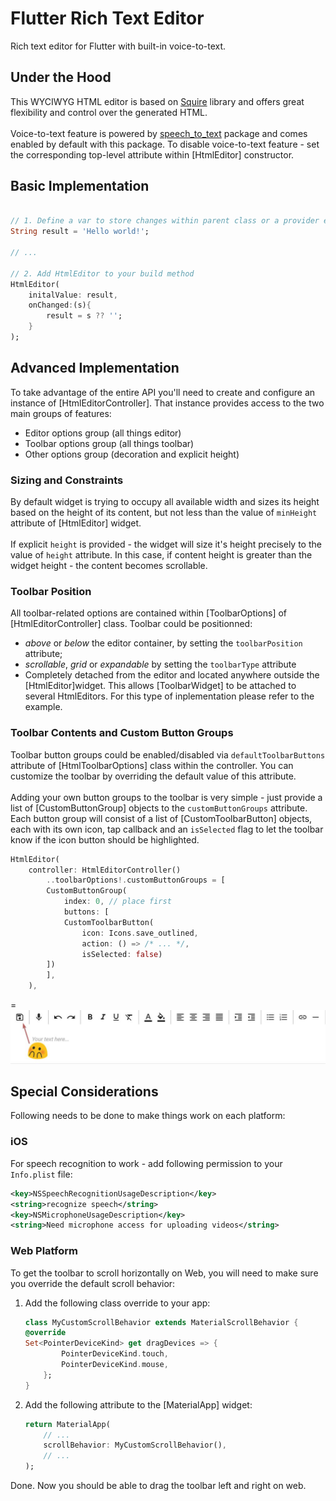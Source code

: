 <!-- 
This README describes the package. If you publish this package to pub.dev,
this README's contents appear on the landing page for your package.

For information about how to write a good package README, see the guide for
[writing package pages](https://dart.dev/guides/libraries/writing-package-pages). 

For general information about developing packages, see the Dart guide for
[creating packages](https://dart.dev/guides/libraries/create-library-packages)
and the Flutter guide for
[developing packages and plugins](https://flutter.dev/developing-packages). 
-->

# Flutter Rich Text Editor

Rich text editor for Flutter with built-in voice-to-text. 

## Under the Hood
This WYCIWYG HTML editor is based on [Squire](https://github.com/neilj/Squire) library and offers great flexibility and control over the generated HTML.
<br /><br />
Voice-to-text feature is powered by [speech_to_text](https://pub.dev/packages/speech_to_text) package and comes enabled by default with this package.
To disable voice-to-text feature - set the corresponding top-level attribute within [HtmlEditor] constructor.

## Basic Implementation

```Dart

// 1. Define a var to store changes within parent class or a provider etc...
String result = 'Hello world!';

// ...

// 2. Add HtmlEditor to your build method
HtmlEditor(
    initalValue: result,
    onChanged:(s){
        result = s ?? '';
    }
);
```

## Advanced Implementation

To take advantage of the entire API you'll need to create and configure an instance of [HtmlEditorController]. That instance provides access to the two main groups of features:

 * Editor options group (all things editor)
 * Toolbar options group (all things toolbar)
 * Other options group (decoration and explicit height)


### Sizing and Constraints

By default widget is trying to occupy all available width and sizes its height based on the height of its content, but not less than the value of `minHeight` attribute of [HtmlEditor] widget.
<br /><br />
If explicit `height` is provided - the widget will size it's height precisely to the value of `height` attribute. In this case, if content height is greater than the widget height - the content becomes scrollable.

### Toolbar Position

All toolbar-related options are contained within [ToolbarOptions] of [HtmlEditorController] class. Toolbar could be positionned:

 * _above_ or _below_ the editor container, by setting the `toolbarPosition` attribute;
 * _scrollable_, _grid_ or _expandable_ by setting the `toolbarType` attribute
 * Completely detached from the editor and located anywhere outside the [HtmlEditor]widget. This allows [ToolbarWidget] to be attached to several HtmlEditors. For this type of inplementation please refer to the example. 

### Toolbar Contents and Custom Button Groups

Toolbar button groups could be enabled/disabled via `defaultToolbarButtons` attribute of [HtmlToolbarOptions] class within the controller. You can customize the toolbar by overriding the default value of this attribute.
<br /><br />
Adding your own button groups to the toolbar is very simple - just provide a list of [CustomButtonGroup] objects to the `customButtonGroups` attribute. Each button group will consist of a list of [CustomToolbarButton] objects, each with its own icon, tap callback and an `isSelected` flag to let the toolbar know if the icon button should be highlighted.

```Dart
HtmlEditor(
    controller: HtmlEditorController()
        ..toolbarOptions!.customButtonGroups = [
        CustomButtonGroup(
            index: 0, // place first
            buttons: [
            CustomToolbarButton(
                icon: Icons.save_outlined,
                action: () => /* ... */,
                isSelected: false)
        ])
        ],
    ),
```
=
![Custom button](./media/custom_toolbar_button.jpg)

## Special Considerations 

Following needs to be done to make things work on each platform:

### iOS
For speech recognition to work - add following permission to your `Info.plist` file:
```xml
<key>NSSpeechRecognitionUsageDescription</key>
<string>recognize speech</string>
<key>NSMicrophoneUsageDescription</key>
<string>Need microphone access for uploading videos</string>
```

### Web Platform

To get the toolbar to scroll horizontally on Web, you will need to make sure you override the default scroll behavior:

1. Add the following class override to your app:
    ```Dart
    class MyCustomScrollBehavior extends MaterialScrollBehavior {
    @override
    Set<PointerDeviceKind> get dragDevices => {
            PointerDeviceKind.touch,
            PointerDeviceKind.mouse,
        };
    }

    ```

2. Add the following attribute to the [MaterialApp] widget:

    ```Dart
    return MaterialApp(
        // ...
        scrollBehavior: MyCustomScrollBehavior(),
        // ...
    );

    ```

Done. Now you should be able to drag the toolbar left and right on web.


